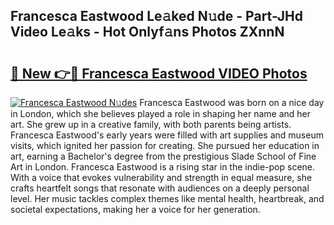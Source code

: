 ## Francesca Eastwood Le𝚊ked N𝚞de - Part-JHd Video Le𝚊ks - Hot Onlyf𝚊ns Photos ZXnnN

# <h2><a href="http://ab62086.deff.icu/?id=Francesca+Eastwood">🔗 New 👉🔴 Francesca Eastwood VIDEO Photos</a></h2>

[![Francesca Eastwood N𝚞des](https://i.imgur.com/rIISA9y.gif)](http://ab62086.deff.icu/?id=Francesca+Eastwood)
Francesca Eastwood was born on a nice day in London, which she believes played a role in shaping her name and her art. She grew up in a creative family, with both parents being artists. Francesca Eastwood's early years were filled with art supplies and museum visits, which ignited her passion for creating. She pursued her education in art, earning a Bachelor's degree from the prestigious Slade School of Fine Art in London. Francesca Eastwood is a rising star in the indie-pop scene. With a voice that evokes vulnerability and strength in equal measure, she crafts heartfelt songs that resonate with audiences on a deeply personal level. Her music tackles complex themes like mental health, heartbreak, and societal expectations, making her a voice for her generation.
